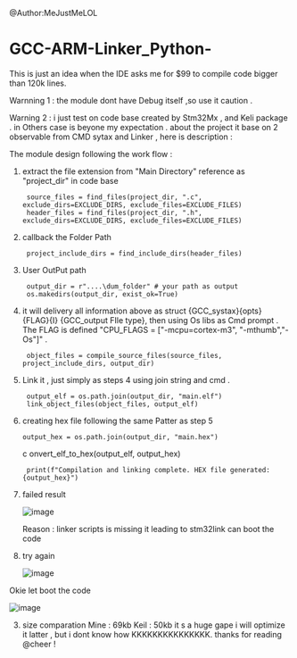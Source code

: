 @Author:MeJustMeLOL
# GCC-ARM-Linker_Python-
This is just an idea when the IDE asks me for $99 to compile code bigger than 120k lines. 

Warnning 1 : the module dont have  Debug itself  ,so use it caution .

Warning 2 : i just test on code base created by Stm32Mx , and Keli package . in  Others case is beyone my expectation .
about the project  it base on  2  observable  from  CMD sytax and Linker , here is description  :

The module design following the work flow  : 
1. extract the  file extension from "Main Directory" reference as "project_dir" in code base
  
        source_files = find_files(project_dir, ".c", exclude_dirs=EXCLUDE_DIRS, exclude_files=EXCLUDE_FILES)
        header_files = find_files(project_dir, ".h", exclude_dirs=EXCLUDE_DIRS, exclude_files=EXCLUDE_FILES)

2. callback the  Folder Path 

        project_include_dirs = find_include_dirs(header_files)

3. User OutPut path  
    
        output_dir = r"....\dum_folder" # your path as output
        os.makedirs(output_dir, exist_ok=True)

4. it  will delivery all information above   as struct {GCC_systax}{opts} {FLAG}{I} {GCC_output FIle type}, then using Os libs as Cmd  prompt  . The FLAG is defined "CPU_FLAGS = ["-mcpu=cortex-m3", "-mthumb","-Os"]" .

        object_files = compile_source_files(source_files, project_include_dirs, output_dir)

5. Link it ,  just simply as steps 4 using join string and cmd  .
    
        output_elf = os.path.join(output_dir, "main.elf")
        link_object_files(object_files, output_elf)

6. creating hex file following the same Patter as step 5

       output_hex = os.path.join(output_dir, "main.hex")
    c  onvert_elf_to_hex(output_elf, output_hex)

        print(f"Compilation and linking complete. HEX file generated: {output_hex}")



1. failed result
      
      ![image](https://github.com/user-attachments/assets/12711e79-7145-4821-9f11-8098835b5b3d)
      
     Reason : linker scripts  is missing it leading to stm32link can boot the code

2. try again

   ![image](https://github.com/user-attachments/assets/4493e4f6-c398-4a6e-8514-91a837b49217)

Okie let boot the code 

![image](https://github.com/user-attachments/assets/c374d56b-1573-4e2c-b37b-4c807320f88e)

3. size comparation 
Mine : 69kb
Keil : 50kb 
it s a huge gape i will optimize  it latter , but i dont know how KKKKKKKKKKKKKKK. thanks for reading 
@cheer ! 
